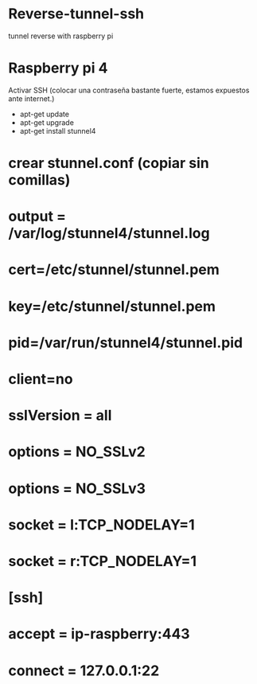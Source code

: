 # Reverse-tunnel-ssh
tunnel reverse with raspberry pi

# Raspberry pi 4
Activar SSH (colocar una contraseña bastante fuerte, estamos expuestos ante internet.)

- apt-get update
- apt-get upgrade
- apt-get install stunnel4 

# crear stunnel.conf (copiar sin comillas)


# output = /var/log/stunnel4/stunnel.log
# cert=/etc/stunnel/stunnel.pem
# key=/etc/stunnel/stunnel.pem
# pid=/var/run/stunnel4/stunnel.pid
# client=no
# sslVersion = all
# options = NO_SSLv2
# options = NO_SSLv3
# socket = l:TCP_NODELAY=1
# socket = r:TCP_NODELAY=1
# [ssh]
# accept = ip-raspberry:443
# connect = 127.0.0.1:22

